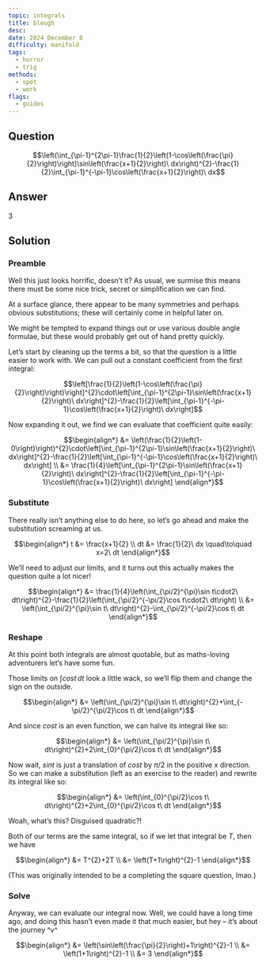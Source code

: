 ```yaml
---
topic: integrals
title: bleugh
desc: 
date: 2024 December 8
difficulty: manifold
tags:
  - horror
  - trig
methods:
  - spot
  - work
flags:
  - guides
---
```



## Question
```math
\left(\int_{\pi-1}^{2\pi-1}\frac{1}{2}\left(1-\cos\left(\frac{\pi}{2}\right)\right)\sin\left(\frac{x+1}{2}\right)\ dx\right)^{2}-\frac{1}{2}\int_{\pi-1}^{-\pi-1}\cos\left(\frac{x+1}{2}\right)\ dx
```


## Answer
$3$


## Solution

### Preamble
Well this just looks horrific, doesn’t it? As usual, we surmise this means there must be some nice trick, secret or simplification we can find.

At a surface glance, there appear to be many symmetries and perhaps obvious substitutions; these will certainly come in helpful later on.

We might be tempted to expand things out or use various double angle formulae, but these would probably get out of hand pretty quickly.

Let’s start by cleaning up the terms a bit, so that the question is a little easier to work with. We can pull out a constant coefficient from the first integral:

```math
\left[\frac{1}{2}\left(1-\cos\left(\frac{\pi}{2}\right)\right)\right]^{2}\cdot\left[\int_{\pi-1}^{2\pi-1}\sin\left(\frac{x+1}{2}\right)\ dx\right]^{2}-\frac{1}{2}\left[\int_{\pi-1}^{-\pi-1}\cos\left(\frac{x+1}{2}\right)\ dx\right]
```

Now expanding it out, we find we can evaluate that coefficient quite easily:

```math
\begin{align*}
  &= \left(\frac{1}{2}\left(1-0\right)\right)^{2}\cdot\left[\int_{\pi-1}^{2\pi-1}\sin\left(\frac{x+1}{2}\right)\ dx\right]^{2}-\frac{1}{2}\left[\int_{\pi-1}^{-\pi-1}\cos\left(\frac{x+1}{2}\right)\ dx\right]
  \\ &= \frac{1}{4}\left[\int_{\pi-1}^{2\pi-1}\sin\left(\frac{x+1}{2}\right)\ dx\right]^{2}-\frac{1}{2}\left[\int_{\pi-1}^{-\pi-1}\cos\left(\frac{x+1}{2}\right)\ dx\right]
\end{align*}
```

### Substitute
There really isn’t anything else to do here, so let’s go ahead and make the substitution screaming at us.

```math
\begin{align*}
  t &= \frac{x+1}{2}
  \\ dt &= \frac{1}{2}\ dx \quad\to\quad x=2\ dt
\end{align*}
```

We’ll need to adjust our limits, and it turns out this actually makes the question quite a lot nicer!

```math
\begin{align*}
  &= \frac{1}{4}\left(\int_{\pi/2}^{\pi}\sin t\cdot2\ dt\right)^{2}-\frac{1}{2}\left(\int_{\pi/2}^{-\pi/2}\cos t\cdot2\ dt\right)
  \\ &= \left(\int_{\pi/2}^{\pi}\sin t\ dt\right)^{2}-\int_{\pi/2}^{-\pi/2}\cos t\ dt
\end{align*}
```

### Reshape
At this point both integrals are almost quotable, but as maths-loving adventurers let’s have some fun.

Those limits on $\int cos t \, dt$ look a little wack, so we’ll flip them and change the sign on the outside.

```math
\begin{align*}
  &= \left(\int_{\pi/2}^{\pi}\sin t\ dt\right)^{2}+\int_{-\pi/2}^{\pi/2}\cos t\ dt
\end{align*}
```

And since $cos t$ is an even function, we can halve its integral like so:

```math
\begin{align*}
  &= \left(\int_{\pi/2}^{\pi}\sin t\ dt\right)^{2}+2\int_{0}^{\pi/2}\cos t\ dt
\end{align*}
```

Now wait, $sin t$ is just a translation of $cos t$ by $\pi/2$ in the positive x direction. So we can make a substitution (left as an exercise to the reader) and rewrite its integral like so:

```math
\begin{align*}
  &= \left(\int_{0}^{\pi/2}\cos t\ dt\right)^{2}+2\int_{0}^{\pi/2}\cos t\ dt
\end{align*}
```

Woah, what’s this? Disguised quadratic?!

Both of our terms are the same integral, so if we let that integral be $T$, then we have

```math
\begin{align*}
  &= T^{2}+2T
  \\ &= \left(T+1\right)^{2}-1
\end{align*}
```
(This was originally intended to be a completing the square question, lmao.)

### Solve
Anyway, we can evaluate our integral now. Well, we could have a long time ago, and doing this hasn’t even made it that much easier, but hey – it’s about the journey ^v^

```math
\begin{align*}
  &= \left(\sin\left(\frac{\pi}{2}\right)+1\right)^{2}-1
  \\ &= \left(1+1\right)^{2}-1
  \\ &= 3
\end{align*}
```
